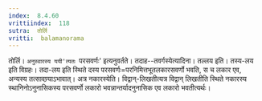 ```yaml
---
index:  8.4.60
vrittiindex:  118
sutra:  तोर्लि
vritti:  balamanorama 
---
```


तोर्लि। `अनुस्वारस्य ययी'त्यतः `परसवर्णः' इत्यनुवर्तते। तदाह--तवर्गस्येत्यादिना। तल्लय इति। तस्य-लय इति विग्रहः। तदा-लय इति स्थिते दस्य परसवर्णः=परनिमित्तभूतलकारसवर्णो भवति, स च लकार एव, अन्यस्य तत्सावण्र्याऽभावात्। अत्र नकारस्येति। विद्वान्-लिखतीत्यत्र विद्वान् लिखतीति स्थिते नकारस्य स्थानिनोऽनुनासिकस्य परसवर्णो लकारो भवन्नान्तर्यादनुनासिक एव लकारो भवतीत्यर्थः। 

